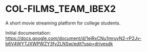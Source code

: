 # COL-FILMS_TEAM_IBEX2
A short movie streaming platform for college students.

Initial documentation: https://docs.google.com/document/d/1ejRxCNu1mruyN2-rP2Jv-b6V4WYTJXWPWZY3fyZLNSw/edit?usp=drivesdk
